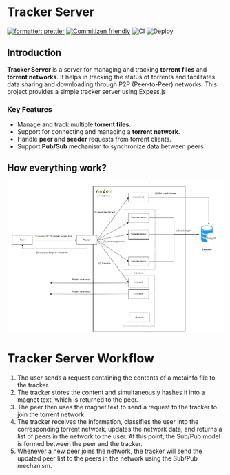 # Tracker Server

[![formatter: prettier](https://img.shields.io/badge/code_style-prettier-ff69b4.svg)](https://github.com/prettier/prettier) [![Commitizen friendly](https://img.shields.io/badge/commitizen-friendly-brightgreen.svg)](http://commitizen.github.io/cz-cli/) ![CI](https://github.com/phucvinh57/fastify-template/actions/workflows/ci.yml/badge.svg) ![Deploy](https://github.com/phucvinh57/fastify-template/actions/workflows/release.yml/badge.svg)

## Introduction

**Tracker Server** is a server for managing and tracking **torrent files** and **torrent networks**. It helps in tracking the status of torrents and facilitates data sharing and downloading through P2P (Peer-to-Peer) networks. This project provides a simple tracker server using Expess.js

### Key Features
- Manage and track multiple **torrent files**.
- Support for connecting and managing a **torrent network**.
- Handle **peer** and **seeder** requests from torrent clients.
- Support **Pub/Sub** mechanism to synchronize data between peers

## How everything work?
![Tracer architechture](./public/architechture.png)
# Tracker Server Workflow
1. The user sends a request containing the contents of a metainfo file to the tracker.
2. The tracker stores the content and simultaneously hashes it into a magnet text, which is returned to the peer.
3. The peer then uses the magnet text to send a request to the tracker to join the torrent network.
4. The tracker receives the information, classifies the user into the corresponding torrent network, updates the network data, and returns a list of peers in the network to the user. At this point, the Sub/Pub model is formed between the peer and the tracker.
5. Whenever a new peer joins the network, the tracker will send the updated peer list to the peers in the network using the Sub/Pub mechanism.

